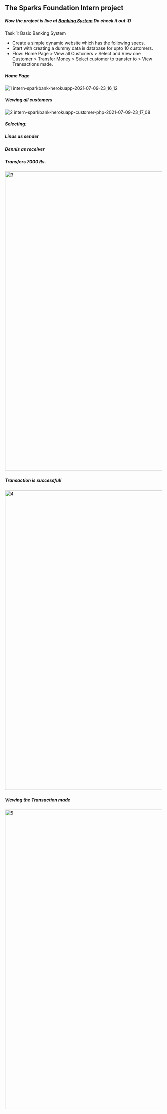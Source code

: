 ##  The Sparks Foundation Intern project

##### Now the project is live at [Banking System](https://intern-sparkbank.herokuapp.com/) Do check it out :D

Task 1: Basic Banking System
* Create a simple dynamic website which has the following specs.
* Start with creating a dummy data in database for upto 10
customers.
* Flow: Home Page > View all Customers > Select and View one
Customer > Transfer Money > Select customer to transfer to > View Transactions made.

##### Home Page
![1  intern-sparkbank-herokuapp-2021-07-09-23_16_12](https://user-images.githubusercontent.com/58353352/125118029-bce65180-e10c-11eb-97ca-1b50fcb6371c.png)

##### Viewing all customers
![2 intern-sparkbank-herokuapp-customer-php-2021-07-09-23_17_08](https://user-images.githubusercontent.com/58353352/125118038-c1126f00-e10c-11eb-98df-865e6152af92.png)

##### Selecting:  
##### Linus as sender
 ##### Dennis as receiver
 ##### Transfers 7000 Rs.
 ###
 
<img width="960" alt="3" src="https://user-images.githubusercontent.com/58353352/125118150-ec955980-e10c-11eb-881c-6b961ea52dee.PNG">

###
##### Transaction is successful!

<img width="960" alt="4" src="https://user-images.githubusercontent.com/58353352/125118162-ef904a00-e10c-11eb-8065-a6a50cc8ebb7.PNG">

###
##### Viewing the Transaction made

<img width="960" alt="5" src="https://user-images.githubusercontent.com/58353352/125118185-f61ec180-e10c-11eb-80ce-95cd075be533.PNG">



<!-- ![screencapture-localhost-intern-index-php-2021-01-22-14_29_40](https://user-images.githubusercontent.com/58353352/105470170-3b664880-5cbf-11eb-8d14-5cb56cf18a6f.png)

![screencapture-localhost-intern-customer-php-2021-01-22-14_30_54](https://user-images.githubusercontent.com/58353352/105471332-9fd5d780-5cc0-11eb-8dd3-b9a169938379.png)

![aaa intern](https://user-images.githubusercontent.com/58353352/105472639-33f46e80-5cc2-11eb-9279-a701ea11c176.JPG)

![screencapture-localhost-intern-send-php-2021-01-22-14_34_32](https://user-images.githubusercontent.com/58353352/105473277-f217f800-5cc2-11eb-87d8-7ac341e73ca5.png)

![screencapture-localhost-intern-customer-php-2021-01-22-14_35_04](https://user-images.githubusercontent.com/58353352/105471824-2be7ff00-5cc1-11eb-970d-42cd9805248a.png)
   -->
  
  








